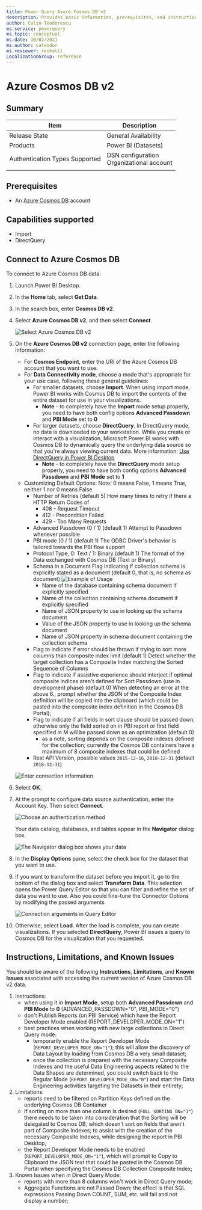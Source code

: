 ```yaml
---
title: Power Query Azure Cosmos DB v2
description: Provides basic information, prerequisites, and instructions on how to connect to Azure Cosmos DB
author: Calin-Teodorescu
ms.service: powerquery
ms.topic: conceptual
ms.date: 10/02/2021
ms.author: cateodor
ms.reviewer: rechalil
LocalizationGroup: reference
---
```


# Azure Cosmos DB v2

## Summary

| Item | Description |
| ---- | ----------- |
| Release State | General Availability |
| Products | Power BI (Datasets) |
| Authentication Types Supported | DSN configuration<br />Organizational account |
| | |

## Prerequisites

* An [Azure Cosmos DB](https://azure.microsoft.com/services/cosmos-db/#overview) account

## Capabilities supported

* Import
* DirectQuery

## Connect to Azure Cosmos DB

To connect to Azure Cosmos DB data:

1. Launch Power BI Desktop.

2. In the **Home** tab, select **Get Data**.

3. In the search box, enter **Cosmos DB v2**.

4. Select **Azure Cosmos DB v2**, and then select **Connect**.

    ![Select Azure Cosmos DB v2](./media/azure-cosmosdb/azure-cosmosdb-getdata.png)

5. On the **Azure Cosmos DB v2** connection page, enter the following information:

    * For **Cosmos Endpoint**, enter the URI of the Azure Cosmos DB account that you want to use.
    * For **Data Connectivity mode**, choose a mode that's appropriate for your use case, following these general guidelines:
        * For smaller datasets, choose **Import**. When using import mode, Power BI works with Cosmos DB to import the contents of the entire dataset for use in your visualizations.
          * **Note** - to completely have the **Import** mode setup properly, you need to have both config options **Advanced Passdown** and **PBI Mode** set to **0**
        * For larger datasets, choose **DirectQuery**. In DirectQuery mode, no data is downloaded to your workstation. While you create or interact with a visualization, Microsoft Power BI works with Cosmos DB to dynamically query the underlying data source so that you're always viewing current data. More information: [Use DirectQuery in Power BI Desktop](/power-bi/connect-data/desktop-use-directquery)
          * **Note** - to completely have the **DirectQuery** mode setup properly, you need to have both config options **Advanced Passdown** and **PBI Mode** set to **1**
    * Customizing Default Options:
        Note: 0 means False, 1 means True, neither 1 nor 0 means False
        * Number of Retries (default 5)
            How many times to retry if there a HTTP Return Codes of
            * 408 - Request Timeout
            * 412 - Precondition Failed
            * 429 - Too Many Requests
        * Advanced Passdown (0 / 1) (default 1)
            Attempt to Passdown whenever possible
        * PBI mode (0 / 1) (default 1)
            The ODBC Driver's behavior is tailored towards the PBI flow support
        * Protocol Type, 0: Text / 1: Binary (default 1)
            The format of the Data exchanged with Cosmos DB (Text or Binary)
        * Schema in a Document
            Flag indicating if collection schema is explicitly stated as a document (default 0, that is, no schema as document)
            ![Example of Usage](./media/azure-cosmosdb/azure-cosmosdb-schema-in-collection.png)
            * Name of the database containing schema document if explicitly specified
            * Name of the collection containing schema document if explicitly specified
            * Name of JSON property to use in looking up the schema document
            * Value of the JSON property to use in looking up the schema document
            * Name of JSON property in schema document containing the collection schema
        * Flag to indicate if error should be thrown if trying to sort more columns than composite index limit (default 1)
            Detect whether the target collection has a Composite Index matching the Sorted Sequence of Columns
        * Flag to indicate if assistive experience should interject if optimal composite indices aren't defined for Sort Passdown (use in development phase) (default 0)
            When detecting an error at the above 6., prompt whether the JSON of the Composite Index definition will be copied into the clipboard (which could be pasted into the composite index definition in the Cosmos DB Portal);
        * Flag to indicate if all fields in sort clause should be passed down, otherwise only the field sorted on in PBI report or first field specified in M will be passed down as an optimization (default 0)
            * as a note, sorting depends on the composite indexes defined for the collection; currently the Cosmos DB containers have a maximum of 8 composite indexes that could be defined
        * Rest API Version, possible values `2015-12-16`, `2018-12-31` (default `2018-12-31`)

    ![Enter connection information](./media/azure-cosmosdb/azure-cosmosdb-connector-settings.png)

6. Select **OK**.

7. At the prompt to configure data source authentication, enter the Account Key. Then select **Connect**.

    ![Choose an authentication method](./media/azure-cosmosdb/azure-cosmosdb-authentication.png)

    Your data catalog, databases, and tables appear in the **Navigator** dialog box.

    ![The Navigator dialog box shows your data](./media/azure-cosmosdb/azure-cosmosdb-navigation.png)

8. In the **Display Options** pane, select the check box for the dataset that you want to use.

9. If you want to transform the dataset before you import it, go to the bottom of the dialog box and select **Transform Data**. This selection opens the Power Query Editor so that you can filter and refine the set of data you want to use.
   Also you could fine-tune the Connector Options by modifying the passed arguments

   ![Connection arguments in Query Editor](./media/azure-cosmosdb/azure-cosmosdb-connection-arguments.png)

10. Otherwise, select **Load**. After the load is complete, you can create visualizations. If you selected **DirectQuery**, Power BI issues a query to Cosmos DB for the visualization that you requested.

## Instructions, Limitations, and Known Issues

You should be aware of the following **Instructions**, **Limitations**, and **Known Issues** associated with accessing the current version of Azure Cosmos DB v2 data.
1. Instructions:
    * when using it in **Import Mode**, setup both **Advanced Passdown** and **PBI Mode** to **0** (ADVANCED_PASSDOWN="0", PBI_MODE="0")
    * don't Publish Reports (on PBI Service) which have the Report Developer Mode enabled (REPORT_DEVELOPER_MODE_ON="1")
    * best practices when working with new large collections in Direct Query mode:
        * temporarily enable the Report Developer Mode (`REPORT_DEVELOPER_MODE_ON="1"`); this will allow the discovery of Data Layout by loading from Cosmos DB
          a very small dataset;
        * once the collection is prepared with the necessary Composite Indexes and the useful Data Engineering aspects related to the Data Shapes are determined,
          you could switch back to the Regular Mode (`REPORT_DEVELOPER_MODE_ON="0"`) and start the Data Engineering activities targeting the Datasets in their entirety;
2. Limitations:
    * reports need to be filtered on Partition Keys defined on the underlying Cosmos DB Container
    * if sorting on more than one column is desired (`FULL_SORTING_ON="1"`) there needs to be taken into consideration that the Sorting will be delegated to Cosmos DB,
      which doesn't sort on fields that aren't part of Composite Indexes; to assist with the creation of the necessary Composite Indexes, while designing the report in PBI Desktop,
    * the Report Developer Mode needs to be enabled (`REPORT_DEVELOPER_MODE_ON="1"`), which will prompt to Copy to Clipboard the JSON text that could be pasted in the
      Cosmos DB Portal when specifying the Cosmos DB Collection Composite Index;
3. Known Issues when in Direct Query Mode:
    * reports with more than 8 columns won't work in Direct Query mode;
    * Aggregate Functions are not Passed Down; the effect is that SQL expressions Passing Down COUNT, SUM, etc. will fail and not display a number;
